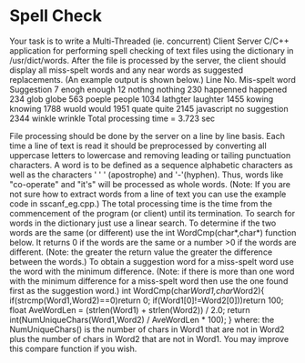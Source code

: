 Spell Check
===========

Your task is to write a Multi-Threaded (ie. concurrent) Client Server C/C++ application for performing spell checking of text files using the dictionary in /usr/dict/words.
After the file is processed by the server, the client should display all miss-spelt words and any near words as suggested replacements. (An example output is shown below.)
Line No.           Mis-spelt word                     Suggestion
           7                       enogh                           enough
         12                      nothng                          nothing
       230                happenned                       happened
       234                          glob                              globe
       563                       poeple                            people
     1034                     lathgter                          laughter
     1455                      kowing                          knowing
     1788                       wuold                              would
     1951                       quate                                quite
     2145                  javascript                  no suggestion
     2344                       winkle                             wrinkle
Total processing time = 3.723 sec 

File processing should be done by the server on a line by line basis. Each time a line of text is read it should be preprocessed by converting all uppercase letters to lowercase and removing leading or tailing punctuation characters. A word is to be defined as a sequence alphabetic characters as well as the characters ' ' ' (apostrophe) and '-'(hyphen). Thus, words like "co-operate" and "it's" will be processed as whole words. (Note: If you are not sure how to extract words from a line of text you can use the example code in sscanf_eg.cpp.) The total processing time is the time from the commencement of the program (or client) until its termination. To search for words in the dictionary just use a linear search.
To determine if the two words are the same (or different) use the int WordCmp(char*,char*) function below. It returns 0 if the words are the same or a number >0 if the words are different. (Note: the greater the return value the greater the difference between the words.) To obtain a suggestion word for a miss-spelt word use the word with the minimum difference. (Note: if there is more than one word with the minimum difference for a miss-spelt word then use the one found first as the suggestion word.)
int WordCmp(char*Word1,char*Word2){
if(strcmp(Word1,Word2)==0)return 0;
if(Word1[0]!=Word2[0]))return 100;
float AveWordLen = (strlen(Word1) + strlen(Word2)) / 2.0;
return int(NumUniqueChars(Word1,Word2) / AveWordLen * 100);
}
where: the NumUniqueChars() is the number of chars in Word1 that are not in Word2 plus the number of chars in Word2 that are not in Word1. You may improve this compare function if you wish.